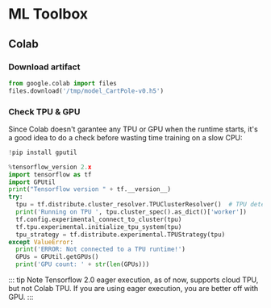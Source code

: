 # ML Toolbox

## Colab

### Download artifact

```python
from google.colab import files
files.download('/tmp/model_CartPole-v0.h5')
```

### Check TPU & GPU

Since Colab doesn't garantee any TPU or GPU when the runtime starts, it's a good idea to do a check before wasting time training on a slow CPU:

```python
!pip install gputil
```

```python
%tensorflow_version 2.x
import tensorflow as tf
import GPUtil
print("Tensorflow version " + tf.__version__)
try:
  tpu = tf.distribute.cluster_resolver.TPUClusterResolver()  # TPU detection
  print('Running on TPU ', tpu.cluster_spec().as_dict()['worker'])
  tf.config.experimental_connect_to_cluster(tpu)
  tf.tpu.experimental.initialize_tpu_system(tpu)
  tpu_strategy = tf.distribute.experimental.TPUStrategy(tpu)
except ValueError:
  print('ERROR: Not connected to a TPU runtime!')
  GPUs = GPUtil.getGPUs()
  print('GPU count: ' + str(len(GPUs)))
```

::: tip Note
Tensorflow 2.0 eager execution, as of now, supports cloud TPU, but not Colab TPU. If you are using eager execution, you are better off with GPU.
:::

<Disqus/>
